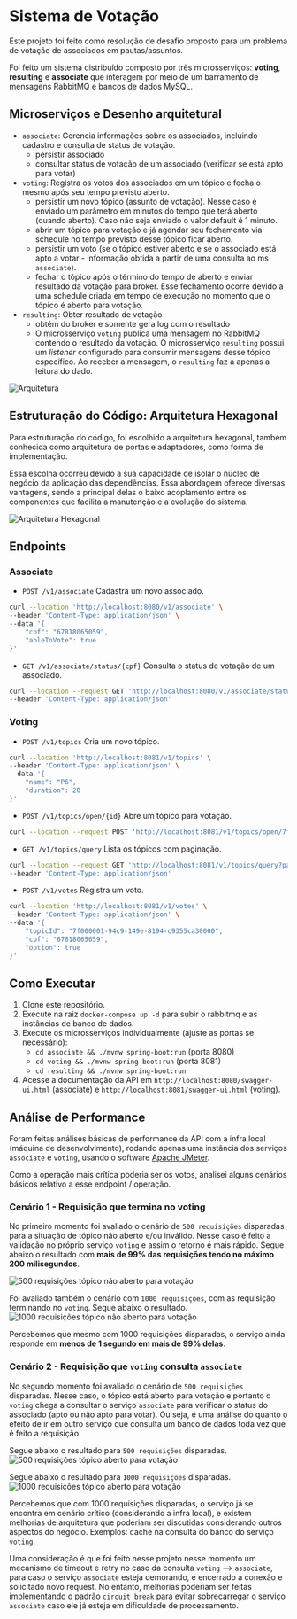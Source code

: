 # Sistema de Votação

Este projeto foi feito como resolução de desafio proposto para um problema de votação de associados em pautas/assuntos. 

Foi feito um sistema distribuído composto por três microsserviços: **voting**, **resulting** e **associate** que interagem por meio de um barramento de mensagens RabbitMQ e bancos de dados MySQL.


## Microserviços e Desenho arquitetural

- `associate`: Gerencia informações sobre os associados, incluindo cadastro e consulta de status de votação.
    - persistir associado
    - consultar status de votação de um associado (verificar se está apto para votar)
- `voting`: Registra os votos dos associados em um tópico e fecha o mesmo após seu tempo previsto aberto.
    - persistir um novo tópico (assunto de votação). Nesse caso é enviado um parâmetro em minutos do tempo que terá aberto (quando aberto). Caso não seja enviado o valor default é 1 minuto.
    - abrir um tópico para votação e já agendar seu fechamento via schedule no tempo previsto desse tópico ficar aberto.
    - persistir um voto (se o tópico estiver aberto e se o associado está apto a votar - informação obtida a partir de uma consulta ao ms `associate`).
    - fechar o tópico após o término do tempo de aberto e enviar resultado da votação para broker. Esse fechamento ocorre devido a uma schedule criada em tempo de execução no momento que o tópico é aberto para votação.
- `resulting`: Obter resultado de votação
    - obtém do broker e somente gera log com o resultado
    - O microsserviço `voting` publica uma mensagem no RabbitMQ contendo o resultado da votação. O microsserviço `resulting` possui um *listener* configurado para consumir mensagens desse tópico específico. Ao receber a mensagem, o `resulting` faz a apenas a leitura do dado.

![Arquitetura](docs/arquitetura.drawio.png)

## Estruturação do Código: Arquitetura Hexagonal

Para estruturação do código, foi escolhido a arquitetura hexagonal, também conhecida como arquitetura de portas e adaptadores, como forma de implementação. 

Essa escolha ocorreu devido a sua capacidade de isolar o núcleo de negócio da aplicação das dependências. Essa abordagem oferece diversas vantagens, sendo a principal delas o baixo acoplamento entre os componentes que facilita a manutenção e a evolução do sistema.

![Arquitetura Hexagonal](docs/hexagonal.png)

## Endpoints

### Associate

- `POST /v1/associate` Cadastra um novo associado.

```bash
curl --location 'http://localhost:8080/v1/associate' \
--header 'Content-Type: application/json' \
--data '{
    "cpf": "67818065059",
    "ableToVote": true
}'
```

- `GET /v1/associate/status/{cpf}` Consulta o status de votação de um associado.

```bash
curl --location --request GET 'http://localhost:8080/v1/associate/status/67818065059' \
--header 'Content-Type: application/json'
```

### Voting

- `POST /v1/topics` Cria um novo tópico.

```bash
curl --location 'http://localhost:8081/v1/topics' \
--header 'Content-Type: application/json' \
--data '{
    "name": "P6",
    "duration": 20
}'
```

- `POST /v1/topics/open/{id}` Abre um tópico para votação.

```bash
curl --location --request POST 'http://localhost:8081/v1/topics/open/7f000001-94c9-149e-8194-c9355ca30000' \
```

- `GET /v1/topics/query` Lista os tópicos com paginação.

```bash
curl --location --request GET 'http://localhost:8081/v1/topics/query?pageSize=10&pageNumber=0' \
--header 'Content-Type: application/json'
```

- `POST /v1/votes` Registra um voto.

```bash
curl --location 'http://localhost:8081/v1/votes' \
--header 'Content-Type: application/json' \
--data '{
    "topicId": "7f000001-94c9-149e-8194-c9355ca30000",
    "cpf": "67818065059",
    "option": true
}'
```

## Como Executar

1. Clone este repositório.
2. Execute na raiz `docker-compose up -d` para subir o rabbitmq e as instâncias de banco de dados.
2.  Execute os microsserviços individualmente (ajuste as portas se necessário):
    *   `cd associate && ./mvnw spring-boot:run` (porta 8080)
    *   `cd voting && ./mvnw spring-boot:run` (porta 8081)
    *   `cd resulting && ./mvnw spring-boot:run`
3.  Acesse a documentação da API em `http://localhost:8080/swagger-ui.html` (associate) e `http://localhost:8081/swagger-ui.html` (voting).

## Análise de Performance

Foram feitas análises básicas de performance da API com a infra local (máquina de desenvolvimento), rodando apenas uma instância dos serviços `associate` e `voting`, usando o software [Apache JMeter](https://jmeter.apache.org).

Como a operação mais crítica poderia ser os votos, analisei alguns cenários básicos relativo a esse endpoint / operação.

### Cenário 1 - Requisição que termina no voting
No primeiro momento foi avaliado o cenário de `500 requisições` disparadas para a situação de tópico não aberto e/ou inválido.
Nesse caso é feito a validação no próprio serviço `voting` e assim o retorno é mais rápido.
Segue abaixo o resultado com **mais de 99% das requisições tendo no máximo 200 milisegundos**.

![500 requisições tópico não aberto para votação](docs/500-requisicoes-topico-invalido.png)

Foi avaliado também o cenário com `1000 requisições`, com as requisição terminando no `voting`.
Segue abaixo o resultado.
![1000 requisições tópico não aberto para votação](docs/1000-requisicoes-topico-invalido.png)

Percebemos que mesmo com 1000 requisições disparadas, o serviço ainda responde em **menos de 1 segundo em mais de 99% delas**.

### Cenário 2 - Requisição que `voting` consulta `associate`
No segundo momento foi avaliado o cenário de `500 requisições` disparadas. Nesse caso, o tópico está aberto para votação e portanto o `voting` chega a consultar o serviço `associate` para verificar o status do associado (apto ou não apto para votar). Ou seja, é uma análise do quanto o efeito de ir em outro serviço que consulta um banco de dados toda vez que é feito a requisição.

Segue abaixo o resultado para `500 requisições` disparadas.
![500 requisições tópico aberto para votação](docs/500-requisicoes-topico-ok-consulta-associado.png)

Segue abaixo o resultado para `1000 requisições` disparadas.
![1000 requisições tópico aberto para votação](docs/1000-requisicoes-topico-ok-consulta-associado.png)

Percebemos que com 1000 requisições disparadas, o serviço já se encontra em cenário crítico (considerando a infra local), e existem melhorias de arquitetura que poderiam ser discutidas considerando outros aspectos do negócio. 
Exemplos: cache na consulta do banco do serviço `voting`.

Uma consideração é que foi feito nesse projeto nesse momento um mecanismo de timeout e retry no caso da consulta `voting` --> `associate`, para caso o serviço `associate` esteja demorando, é encerrado a conexão e solicitado novo request.
No entanto, melhorias poderiam ser feitas implementando o padrão `circuit break` para evitar sobrecarregar o serviço `associate` caso ele já esteja em dificuldade de processamento. 